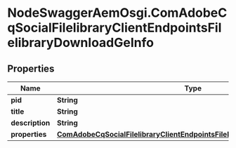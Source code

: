 # NodeSwaggerAemOsgi.ComAdobeCqSocialFilelibraryClientEndpointsFilelibraryDownloadGeInfo

## Properties
Name | Type | Description | Notes
------------ | ------------- | ------------- | -------------
**pid** | **String** |  | [optional] 
**title** | **String** |  | [optional] 
**description** | **String** |  | [optional] 
**properties** | [**ComAdobeCqSocialFilelibraryClientEndpointsFilelibraryDownloadGeProperties**](ComAdobeCqSocialFilelibraryClientEndpointsFilelibraryDownloadGeProperties.md) |  | [optional] 


